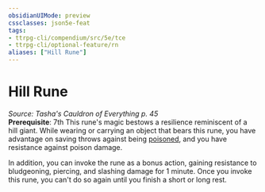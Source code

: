 ```yaml
---
obsidianUIMode: preview
cssclasses: json5e-feat
tags:
- ttrpg-cli/compendium/src/5e/tce
- ttrpg-cli/optional-feature/rn
aliases: ["Hill Rune"]
---
```

# Hill Rune
*Source: Tasha's Cauldron of Everything p. 45*  
**Prerequisite**: 7th
This rune's magic bestows a resilience reminiscent of a hill giant. While wearing or carrying an object that bears this rune, you have advantage on saving throws against being [poisoned](3-Mechanics/CLI/rules/conditions.md#Poisoned), and you have resistance against poison damage.

In addition, you can invoke the rune as a bonus action, gaining resistance to bludgeoning, piercing, and slashing damage for 1 minute. Once you invoke this rune, you can't do so again until you finish a short or long rest.